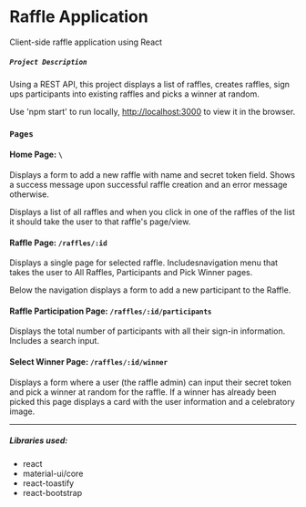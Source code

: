 # Raffle Application

Client-side raffle application using React

##### `Project Description`

Using a REST API, this project displays a list of raffles, creates raffles, sign ups participants into existing raffles and picks a winner at random.

Use 'npm start' to run locally, [http://localhost:3000](http://localhost:3000) to view it in the browser.

### `Pages`

#### Home Page: ```\```

Displays a form to add a new raffle with name and secret token field. Shows a success message upon successful raffle creation and an error message otherwise.

Displays a list of all raffles and when you click in one of the raffles of the list it should take the user to that raffle's page/view.

#### Raffle Page: ```/raffles/:id```

Displays a single page for selected raffle. Includesnavigation menu that takes the user to All Raffles, Participants and Pick Winner pages.

Below the navigation displays a form to add a new participant to the Raffle. 

#### Raffle Participation Page: ```/raffles/:id/participants```

Displays the total number of participants with all their sign-in information. Includes a search input.


#### Select Winner Page: ```/raffles/:id/winner```

Displays a form where a user (the raffle admin) can input their secret token and pick a winner at random for the raffle. If a winner has already been picked this page displays a card with the user information and a celebratory image.



-----
##### Libraries used:

- react
- material-ui/core
- react-toastify
- react-bootstrap
